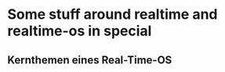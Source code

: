 Some stuff around realtime and realtime-os in special
=====================================================


Kernthemen eines Real-Time-OS
-----------------------------



